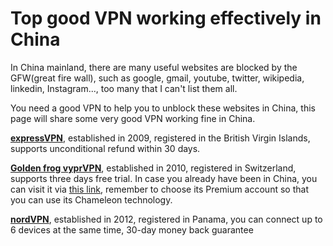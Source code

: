 # Top good VPN working effectively in China

In China mainland, there are many useful websites are blocked by the GFW(great fire wall), such as google, gmail, youtube, twitter, wikipedia, linkedin, Instagram..., too many that I can't list them all.

You need a good VPN to help you to unblock these websites in China, this page will share some very good VPN working fine in China.

[**expressVPN**](http://www.linkev.com/?a_fid=clover), established in 2009, registered in the British Virgin Islands, supports unconditional refund within 30 days.

[**Golden frog vyprVPN**](https://www.goldenfrog.com/zh/vyprvpn?offer_id=174&aff_id=3008), established in 2010, registered in Switzerland,  supports three days free trial. In case you already have been in China, you can visit it via [this link](https://www.joingf.com/vyprvpn/special/vpn-seasonal-special?offer_id=174&aff_id=3008&url_id=118), remember to choose its Premium account so that you can use its Chameleon technology.

[**nordVPN**](https://go.nordvpn.net/aff_c?offer_id=15&aff_id=13110), established in 2012, registered in Panama, you can connect up to 6 devices at the same time, 30-day money back guarantee
